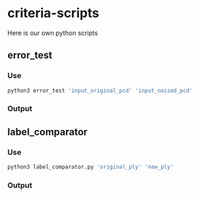 # criteria-scripts

Here is our own python scripts

## error_test

### Use

```python
python3 error_test 'input_original_pcd' 'input_noised_pcd'
```

### Output

## label_comparator

### Use

```python
python3 label_comparator.py 'original_ply' 'new_ply'
```

### Output
